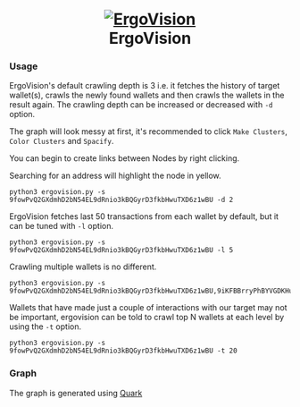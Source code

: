 <h1 align="center">
  <br>
  <a href="https://github.com/CryptoCream/ErgoVision"><img src="https://i.ibb.co/D836bhs/Ergo-Vision.png" alt="ErgoVision"></a>
  <br>
  ErgoVision
  <br>
</h1>


### Usage
ErgoVision's default crawling depth is 3 i.e. it fetches the history of target wallet(s), crawls the newly found wallets and then crawls the wallets in the result again. The crawling depth can be increased or decreased with `-d` option.

The graph will look messy at first, it's recommended to click `Make Clusters`, `Color Clusters` and `Spacify`.

You can begin to create links between Nodes by right clicking.

Searching for an address will highlight the node in yellow.

```
python3 ergovision.py -s 9fowPvQ2GXdmhD2bN54EL9dRnio3kBQGyrD3fkbHwuTXD6z1wBU -d 2
```

ErgoVision fetches last 50 transactions from each wallet by default, but it can be tuned with `-l` option.

```
python3 ergovision.py -s 9fowPvQ2GXdmhD2bN54EL9dRnio3kBQGyrD3fkbHwuTXD6z1wBU -l 5
```

Crawling multiple wallets is no different.
```
python3 ergovision.py -s 9fowPvQ2GXdmhD2bN54EL9dRnio3kBQGyrD3fkbHwuTXD6z1wBU,9iKFBBrryPhBYVGDKHuZQW7SuLfuTdUJtTPzecbQ5pQQzD4VykC
```

Wallets that have made just a couple of interactions with our target may not be important, ergovision can be told to crawl top N wallets at each level by using the `-t` option.
```
python3 ergovision.py -s 9fowPvQ2GXdmhD2bN54EL9dRnio3kBQGyrD3fkbHwuTXD6z1wBU -t 20
```

### Graph

The graph is generated using [Quark](https://github.com/s0md3v/Quark)

